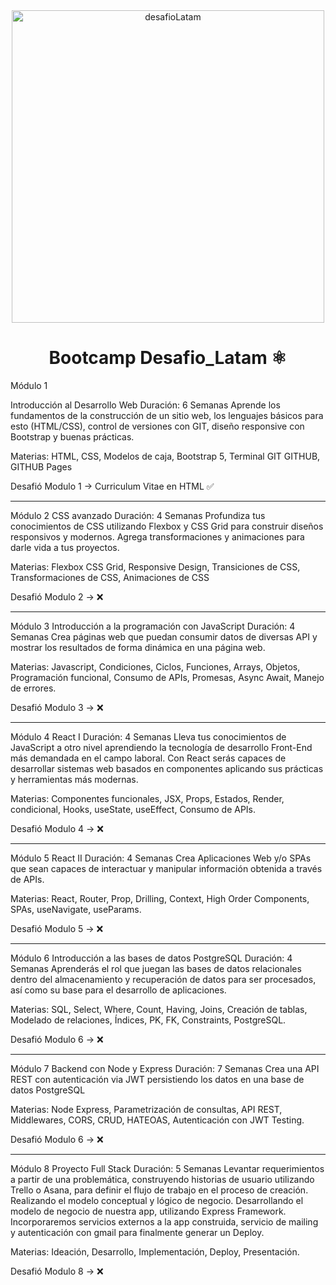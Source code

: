 <div align="center">

<img alt="desafioLatam" src="https://blog.desafiolatam.com/wp-content/uploads/2015/03/desafio-latam-logonegro.png" width="500" />

# Bootcamp Desafio_Latam ⚛️

</div>


Módulo 1

Introducción al Desarrollo Web
Duración: 6 Semanas
Aprende los fundamentos de la construcción de un sitio web, los lenguajes básicos para esto (HTML/CSS), control de versiones con GIT, diseño responsive con Bootstrap y buenas prácticas.

Materias: HTML, CSS, Modelos de caja, Bootstrap 5, Terminal GIT GITHUB, GITHUB Pages

Desafió Modulo 1 → Curriculum Vitae en HTML ✅

---------------------------------------------
Módulo 2
CSS avanzado
Duración: 4 Semanas
Profundiza tus conocimientos de CSS utilizando Flexbox y CSS Grid para construir diseños responsivos y modernos. Agrega transformaciones y animaciones para darle vida a tus proyectos.

Materias: Flexbox CSS Grid, Responsive Design, Transiciones de CSS, Transformaciones de CSS, Animaciones de CSS

Desafió Modulo 2 → ❌

---------------------------------------------

Módulo 3
Introducción a la programación con JavaScript
Duración: 4 Semanas
Crea páginas web que puedan consumir datos de diversas API y mostrar los resultados de forma dinámica en una página web.

Materias: Javascript, Condiciones, Ciclos, Funciones, Arrays, Objetos, Programación funcional, Consumo de APIs, Promesas, Async Await, Manejo de errores.

Desafió Modulo 3 → ❌

---------------------------------------------

Módulo 4
React I
Duración: 4 Semanas
Lleva tus conocimientos de JavaScript a otro nivel aprendiendo la tecnología de desarrollo Front-End más demandada en el campo laboral. Con React serás capaces de desarrollar sistemas web basados en componentes aplicando sus prácticas y herramientas más modernas.

Materias: Componentes funcionales, JSX, Props, Estados, Render, condicional, Hooks, useState, useEffect, Consumo de APIs.

Desafió Modulo 4 → ❌

---------------------------------------------


Módulo 5
React II
Duración: 4 Semanas
Crea Aplicaciones Web y/o SPAs que sean capaces de interactuar y manipular información obtenida a través de APIs.

Materias: React, Router, Prop, Drilling, Context, High Order Components, SPAs, useNavigate, useParams.

Desafió Modulo 5 → ❌

---------------------------------------------

Módulo 6
Introducción a las bases de datos PostgreSQL
Duración: 4 Semanas
Aprenderás el rol que juegan las bases de datos relacionales dentro del almacenamiento y recuperación de datos para ser procesados, así como su base para el desarrollo de aplicaciones.

Materias: SQL, Select, Where, Count, Having, Joins, Creación de tablas, Modelado de relaciones, Índices, PK, FK, Constraints, PostgreSQL.

Desafió Modulo 6 → ❌

---------------------------------------------

Módulo 7
Backend con Node y Express
Duración: 7 Semanas
Crea una API REST con autenticación via JWT persistiendo los datos en una base de datos PostgreSQL

Materias: Node Express, Parametrización de consultas, API REST, Middlewares, CORS, CRUD, HATEOAS, Autenticación con JWT Testing.
 
Desafió Modulo 6 → ❌

---------------------------------------------

Módulo 8
Proyecto Full Stack
Duración: 5 Semanas
Levantar requerimientos a partir de una problemática, construyendo historias de usuario utilizando Trello o Asana, para definir el flujo de trabajo en el proceso de creación. Realizando el modelo conceptual y lógico de negocio. Desarrollando el modelo de negocio de nuestra app, utilizando Express Framework. Incorporaremos servicios externos a la app construida, servicio de mailing y autenticación con gmail para finalmente generar un Deploy.

Materias: Ideación, Desarrollo, Implementación, Deploy, Presentación.

Desafió Modulo 8 → ❌




